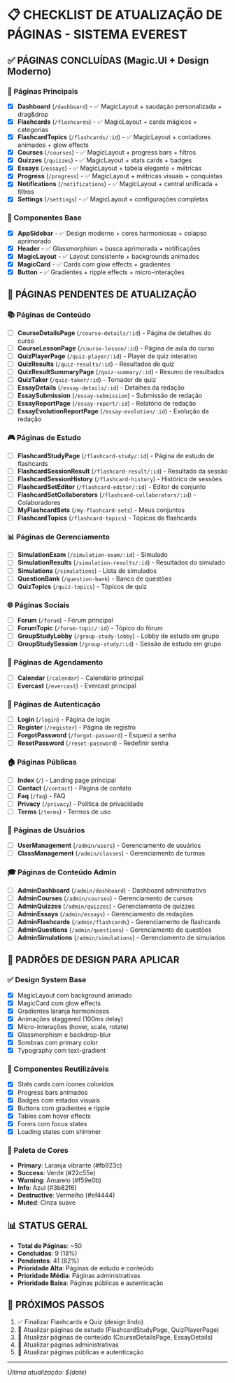 # 📋 CHECKLIST DE ATUALIZAÇÃO DE PÁGINAS - SISTEMA EVEREST

## ✅ PÁGINAS CONCLUÍDAS (Magic.UI + Design Moderno)

### 🎯 Páginas Principais
- [x] **Dashboard** (`/dashboard`) - ✅ MagicLayout + saudação personalizada + drag&drop
- [x] **Flashcards** (`/flashcards`) - ✅ MagicLayout + cards mágicos + categorias
- [x] **FlashcardTopics** (`/flashcards/:id`) - ✅ MagicLayout + contadores animados + glow effects
- [x] **Courses** (`/courses`) - ✅ MagicLayout + progress bars + filtros
- [x] **Quizzes** (`/quizzes`) - ✅ MagicLayout + stats cards + badges
- [x] **Essays** (`/essays`) - ✅ MagicLayout + tabela elegante + métricas
- [x] **Progress** (`/progress`) - ✅ MagicLayout + métricas visuais + conquistas
- [x] **Notifications** (`/notifications`) - ✅ MagicLayout + central unificada + filtros
- [x] **Settings** (`/settings`) - ✅ MagicLayout + configurações completas

### 🎯 Componentes Base
- [x] **AppSidebar** - ✅ Design moderno + cores harmoniosas + colapso aprimorado
- [x] **Header** - ✅ Glassmorphism + busca aprimorada + notificações
- [x] **MagicLayout** - ✅ Layout consistente + backgrounds animados
- [x] **MagicCard** - ✅ Cards com glow effects + gradientes
- [x] **Button** - ✅ Gradientes + ripple effects + micro-interações

## 🔄 PÁGINAS PENDENTES DE ATUALIZAÇÃO

### 📚 Páginas de Conteúdo
- [ ] **CourseDetailsPage** (`/course-details/:id`) - Página de detalhes do curso
- [ ] **CourseLessonPage** (`/course-lesson/:id`) - Página de aula do curso
- [ ] **QuizPlayerPage** (`/quiz-player/:id`) - Player de quiz interativo
- [ ] **QuizResults** (`/quiz-results/:id`) - Resultados de quiz
- [ ] **QuizResultSummaryPage** (`/quiz-summary/:id`) - Resumo de resultados
- [ ] **QuizTaker** (`/quiz-taker/:id`) - Tomador de quiz
- [ ] **EssayDetails** (`/essay-details/:id`) - Detalhes da redação
- [ ] **EssaySubmission** (`/essay-submission`) - Submissão de redação
- [ ] **EssayReportPage** (`/essay-report/:id`) - Relatório de redação
- [ ] **EssayEvolutionReportPage** (`/essay-evolution/:id`) - Evolução da redação

### 🎮 Páginas de Estudo
- [ ] **FlashcardStudyPage** (`/flashcard-study/:id`) - Página de estudo de flashcards
- [ ] **FlashcardSessionResult** (`/flashcard-result/:id`) - Resultado da sessão
- [ ] **FlashcardSessionHistory** (`/flashcard-history`) - Histórico de sessões
- [ ] **FlashcardSetEditor** (`/flashcard-editor/:id`) - Editor de conjunto
- [ ] **FlashcardSetCollaborators** (`/flashcard-collaborators/:id`) - Colaboradores
- [ ] **MyFlashcardSets** (`/my-flashcard-sets`) - Meus conjuntos
- [ ] **FlashcardTopics** (`/flashcard-topics`) - Tópicos de flashcards

### 📊 Páginas de Gerenciamento
- [ ] **SimulationExam** (`/simulation-exam/:id`) - Simulado
- [ ] **SimulationResults** (`/simulation-results/:id`) - Resultados do simulado
- [ ] **Simulations** (`/simulations`) - Lista de simulados
- [ ] **QuestionBank** (`/question-bank`) - Banco de questões
- [ ] **QuizTopics** (`/quiz-topics`) - Tópicos de quiz

### 🌐 Páginas Sociais
- [ ] **Forum** (`/forum`) - Fórum principal
- [ ] **ForumTopic** (`/forum-topic/:id`) - Tópico do fórum
- [ ] **GroupStudyLobby** (`/group-study-lobby`) - Lobby de estudo em grupo
- [ ] **GroupStudySession** (`/group-study/:id`) - Sessão de estudo em grupo

### 📅 Páginas de Agendamento
- [ ] **Calendar** (`/calendar`) - Calendário principal
- [ ] **Evercast** (`/evercast`) - Evercast principal

### 🔐 Páginas de Autenticação
- [ ] **Login** (`/login`) - Página de login
- [ ] **Register** (`/register`) - Página de registro
- [ ] **ForgotPassword** (`/forgot-password`) - Esqueci a senha
- [ ] **ResetPassword** (`/reset-password`) - Redefinir senha

### 🏠 Páginas Públicas
- [ ] **Index** (`/`) - Landing page principal
- [ ] **Contact** (`/contact`) - Página de contato
- [ ] **Faq** (`/faq`) - FAQ
- [ ] **Privacy** (`/privacy`) - Política de privacidade
- [ ] **Terms** (`/terms`) - Termos de uso

### 👥 Páginas de Usuários
- [ ] **UserManagement** (`/admin/users`) - Gerenciamento de usuários
- [ ] **ClassManagement** (`/admin/classes`) - Gerenciamento de turmas

### 🎓 Páginas de Conteúdo Admin
- [ ] **AdminDashboard** (`/admin/dashboard`) - Dashboard administrativo
- [ ] **AdminCourses** (`/admin/courses`) - Gerenciamento de cursos
- [ ] **AdminQuizzes** (`/admin/quizzes`) - Gerenciamento de quizzes
- [ ] **AdminEssays** (`/admin/essays`) - Gerenciamento de redações
- [ ] **AdminFlashcards** (`/admin/flashcards`) - Gerenciamento de flashcards
- [ ] **AdminQuestions** (`/admin/questions`) - Gerenciamento de questões
- [ ] **AdminSimulations** (`/admin/simulations`) - Gerenciamento de simulados

## 🎨 PADRÕES DE DESIGN PARA APLICAR

### ✅ Design System Base
- [x] MagicLayout com background animado
- [x] MagicCard com glow effects
- [x] Gradientes laranja harmoniosos
- [x] Animações staggered (100ms delay)
- [x] Micro-interações (hover, scale, rotate)
- [x] Glassmorphism e backdrop-blur
- [x] Sombras com primary color
- [x] Typography com text-gradient

### 🎯 Componentes Reutilizáveis
- [x] Stats cards com ícones coloridos
- [x] Progress bars animados
- [x] Badges com estados visuais
- [x] Buttons com gradientes e ripple
- [x] Tables com hover effects
- [x] Forms com focus states
- [x] Loading states com shimmer

### 🌈 Paleta de Cores
- **Primary**: Laranja vibrante (#fb923c)
- **Success**: Verde (#22c55e)
- **Warning**: Amarelo (#f59e0b)
- **Info**: Azul (#3b82f6)
- **Destructive**: Vermelho (#ef4444)
- **Muted**: Cinza suave

## 📊 STATUS GERAL
- **Total de Páginas**: ~50
- **Concluídas**: 9 (18%)
- **Pendentes**: 41 (82%)
- **Prioridade Alta**: Páginas de estudo e conteúdo
- **Prioridade Média**: Páginas administrativas
- **Prioridade Baixa**: Páginas públicas e autenticação

## 🚀 PRÓXIMOS PASSOS
1. ✅ Finalizar Flashcards e Quiz (design lindo)
2. 🔄 Atualizar páginas de estudo (FlashcardStudyPage, QuizPlayerPage)
3. 🔄 Atualizar páginas de conteúdo (CourseDetailsPage, EssayDetails)
4. 🔄 Atualizar páginas administrativas
5. 🔄 Atualizar páginas públicas e autenticação

---
*Última atualização: $(date)*
